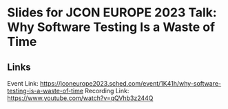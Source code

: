 # Slides for JCON EUROPE 2023 Talk: Why Software Testing Is a Waste of Time

## Links

Event Link: https://jconeurope2023.sched.com/event/1K41h/why-software-testing-is-a-waste-of-time
Recording Link: https://www.youtube.com/watch?v=qQVhb3z244Q
